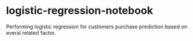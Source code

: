 # logistic-regression-notebook
Performing logistic regression for customers purchase prediction based on everal related factor.
